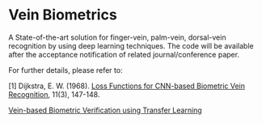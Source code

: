 # Vein Biometrics
A State-of-the-art solution for finger-vein, palm-vein, dorsal-vein recognition by using deep learning techniques. The code will be available after the acceptance notification of related journal/conference paper.  

For further details, please refer to:

<a id="1">[1]</a> 
Dijkstra, E. W. (1968). 
[Loss Functions for CNN-based
Biometric Vein Recognition](https://www.eurasip.org/Proceedings/Eusipco/Eusipco2020/pdfs/0000750.pdf), 11(3), 147-148.


[Vein-based Biometric Verification
using Transfer Learning](https://ieeexplore.ieee.org/stamp/stamp.jsp?arnumber=9163491&casa_token=yfQPI-vgF7YAAAAA:mzdotOojyShsejhbiaib1cJZ91UvuiShLViQNzdH2Tc_1KIt22kz1I05a56XbEjbu7zVtigx&tag=1)


